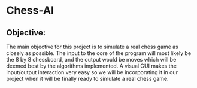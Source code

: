 # Chess-AI

## Objective:
The main objective for this project is to simulate a real chess game as
closely as possible. The input to the core of the program will most
likely be the 8 by 8 chessboard, and the output would be moves which
will be deemed best by the algorithms implemented.
A visual GUI makes the input/output interaction very easy so we will
be incorporating it in our project when it will be finally ready to
simulate a real chess game.

